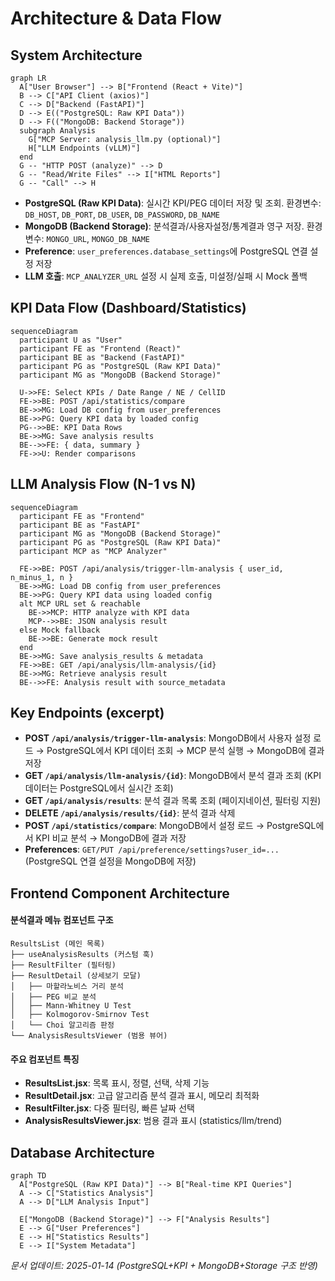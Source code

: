 # Architecture & Data Flow

## System Architecture
```mermaid
graph LR
  A["User Browser"] --> B["Frontend (React + Vite)"]
  B --> C["API Client (axios)"]
  C --> D["Backend (FastAPI)"]
  D --> E(("PostgreSQL: Raw KPI Data"))
  D --> F(("MongoDB: Backend Storage"))
  subgraph Analysis
    G["MCP Server: analysis_llm.py (optional)"]
    H["LLM Endpoints (vLLM)"]
  end
  G -- "HTTP POST (analyze)" --> D
  G -- "Read/Write Files" --> I["HTML Reports"]
  G -- "Call" --> H
```

- **PostgreSQL (Raw KPI Data)**: 실시간 KPI/PEG 데이터 저장 및 조회. 환경변수: `DB_HOST`, `DB_PORT`, `DB_USER`, `DB_PASSWORD`, `DB_NAME`
- **MongoDB (Backend Storage)**: 분석결과/사용자설정/통계결과 영구 저장. 환경변수: `MONGO_URL`, `MONGO_DB_NAME`
- **Preference**: `user_preferences.database_settings`에 PostgreSQL 연결 설정 저장
- **LLM 호출**: `MCP_ANALYZER_URL` 설정 시 실제 호출, 미설정/실패 시 Mock 폴백

## KPI Data Flow (Dashboard/Statistics)
```mermaid
sequenceDiagram
  participant U as "User"
  participant FE as "Frontend (React)"
  participant BE as "Backend (FastAPI)"
  participant PG as "PostgreSQL (Raw KPI Data)"
  participant MG as "MongoDB (Backend Storage)"

  U->>FE: Select KPIs / Date Range / NE / CellID
  FE->>BE: POST /api/statistics/compare
  BE->>MG: Load DB config from user_preferences
  BE->>PG: Query KPI data by loaded config
  PG-->>BE: KPI Data Rows
  BE->>MG: Save analysis results
  BE-->>FE: { data, summary }
  FE->>U: Render comparisons
```

## LLM Analysis Flow (N-1 vs N)
```mermaid
sequenceDiagram
  participant FE as "Frontend"
  participant BE as "FastAPI"
  participant MG as "MongoDB (Backend Storage)"
  participant PG as "PostgreSQL (Raw KPI Data)"
  participant MCP as "MCP Analyzer"

  FE->>BE: POST /api/analysis/trigger-llm-analysis { user_id, n_minus_1, n }
  BE->>MG: Load DB config from user_preferences
  BE->>PG: Query KPI data using loaded config
  alt MCP URL set & reachable
    BE->>MCP: HTTP analyze with KPI data
    MCP-->>BE: JSON analysis result
  else Mock fallback
    BE->>BE: Generate mock result
  end
  BE->>MG: Save analysis_results & metadata
  FE->>BE: GET /api/analysis/llm-analysis/{id}
  BE->>MG: Retrieve analysis result
  BE-->>FE: Analysis result with source_metadata
```

## Key Endpoints (excerpt)
- **POST `/api/analysis/trigger-llm-analysis`**: MongoDB에서 사용자 설정 로드 → PostgreSQL에서 KPI 데이터 조회 → MCP 분석 실행 → MongoDB에 결과 저장
- **GET `/api/analysis/llm-analysis/{id}`**: MongoDB에서 분석 결과 조회 (KPI 데이터는 PostgreSQL에서 실시간 조회)
- **GET `/api/analysis/results`**: 분석 결과 목록 조회 (페이지네이션, 필터링 지원)
- **DELETE `/api/analysis/results/{id}`**: 분석 결과 삭제
- **POST `/api/statistics/compare`**: MongoDB에서 설정 로드 → PostgreSQL에서 KPI 비교 분석 → MongoDB에 결과 저장
- **Preferences**: `GET/PUT /api/preference/settings?user_id=...` (PostgreSQL 연결 설정을 MongoDB에 저장)

## Frontend Component Architecture

#### 분석결과 메뉴 컴포넌트 구조
```
ResultsList (메인 목록)
├── useAnalysisResults (커스텀 훅)
├── ResultFilter (필터링)
├── ResultDetail (상세보기 모달)
│   ├── 마할라노비스 거리 분석
│   ├── PEG 비교 분석
│   ├── Mann-Whitney U Test
│   ├── Kolmogorov-Smirnov Test
│   └── Choi 알고리즘 판정
└── AnalysisResultsViewer (범용 뷰어)
```

#### 주요 컴포넌트 특징
- **ResultsList.jsx**: 목록 표시, 정렬, 선택, 삭제 기능
- **ResultDetail.jsx**: 고급 알고리즘 분석 결과 표시, 메모리 최적화
- **ResultFilter.jsx**: 다중 필터링, 빠른 날짜 선택
- **AnalysisResultsViewer.jsx**: 범용 결과 표시 (statistics/llm/trend)

## Database Architecture
```mermaid
graph TD
  A["PostgreSQL (Raw KPI Data)"] --> B["Real-time KPI Queries"]
  A --> C["Statistics Analysis"]
  A --> D["LLM Analysis Input"]

  E["MongoDB (Backend Storage)"] --> F["Analysis Results"]
  E --> G["User Preferences"]
  E --> H["Statistics Results"]
  E --> I["System Metadata"]
```

*문서 업데이트: 2025-01-14 (PostgreSQL+KPI + MongoDB+Storage 구조 반영)*
